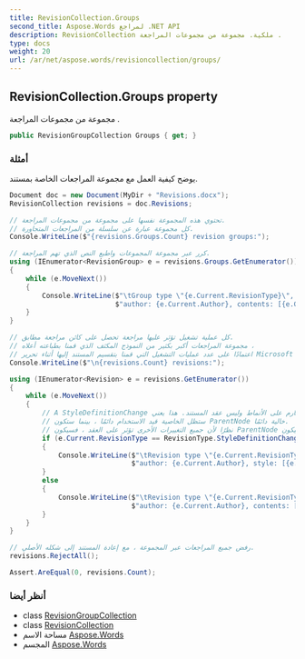 ```yaml
---
title: RevisionCollection.Groups
second_title: Aspose.Words لمراجع .NET API
description: RevisionCollection ملكية. مجموعة من مجموعات المراجعة .
type: docs
weight: 20
url: /ar/net/aspose.words/revisioncollection/groups/
---
```

## RevisionCollection.Groups property

مجموعة من مجموعات المراجعة .

```csharp
public RevisionGroupCollection Groups { get; }
```

### أمثلة

يوضح كيفية العمل مع مجموعة المراجعات الخاصة بمستند.

```csharp
Document doc = new Document(MyDir + "Revisions.docx");
RevisionCollection revisions = doc.Revisions;

// تحتوي هذه المجموعة نفسها على مجموعة من مجموعات المراجعة.
// كل مجموعة عبارة عن سلسلة من المراجعات المتجاورة.
Console.WriteLine($"{revisions.Groups.Count} revision groups:");

// كرر عبر مجموعة المجموعات واطبع النص الذي تهم المراجعة.
using (IEnumerator<RevisionGroup> e = revisions.Groups.GetEnumerator())
{
    while (e.MoveNext())
    {
        Console.WriteLine($"\tGroup type \"{e.Current.RevisionType}\", " +
                          $"author: {e.Current.Author}, contents: [{e.Current.Text.Trim()}]");
    }
}

// كل عملية تشغيل تؤثر عليها مراجعة تحصل على كائن مراجعة مطابق.
// مجموعة المراجعات أكبر بكثير من النموذج المكثف الذي قمنا بطباعته أعلاه ،
// اعتمادًا على عدد عمليات التشغيل التي قمنا بتقسيم المستند إليها أثناء تحرير Microsoft Word.
Console.WriteLine($"\n{revisions.Count} revisions:");

using (IEnumerator<Revision> e = revisions.GetEnumerator())
{
    while (e.MoveNext())
    {
        // A StyleDefinitionChange يؤثر بشكل صارم على الأنماط وليس عقد المستند. هذا يعني "ParentStyle"
        // ستظل الخاصية قيد الاستخدام دائمًا ، بينما ستكون ParentNode خالية دائمًا.
        // نظرًا لأن جميع التغييرات الأخرى تؤثر على العقد ، فسيكون ParentNode قيد الاستخدام ، وسيكون ParentStyle فارغًا.
        if (e.Current.RevisionType == RevisionType.StyleDefinitionChange)
        {
            Console.WriteLine($"\tRevision type \"{e.Current.RevisionType}\", " +
                              $"author: {e.Current.Author}, style: [{e.Current.ParentStyle.Name}]");
        }
        else
        {
            Console.WriteLine($"\tRevision type \"{e.Current.RevisionType}\", " +
                              $"author: {e.Current.Author}, contents: [{e.Current.ParentNode.GetText().Trim()}]");
        }
    }
}

// رفض جميع المراجعات عبر المجموعة ، مع إعادة المستند إلى شكله الأصلي.
revisions.RejectAll();

Assert.AreEqual(0, revisions.Count);
```

### أنظر أيضا

* class [RevisionGroupCollection](../../revisiongroupcollection/)
* class [RevisionCollection](../)
* مساحة الاسم [Aspose.Words](../../revisioncollection/)
* المجسم [Aspose.Words](../../../)


